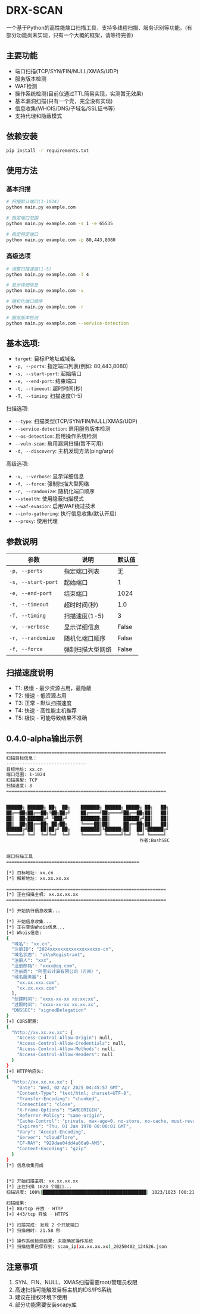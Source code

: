 # DRX-SCAN

一个基于Python的高性能端口扫描工具，支持多线程扫描、服务识别等功能。(有部分功能尚未实现，只有一个大概的框架，请等待完善)

## 主要功能

- 端口扫描(TCP/SYN/FIN/NULL/XMAS/UDP)
- 服务版本检测
- WAF检测
- 操作系统检测(目前仅通过TTL简易实现，实测暂无效果)
- 基本漏洞扫描(只有一个壳，完全没有实现)
- 信息收集(WHOIS/DNS/子域名/SSL证书等)
- 支持代理和隐蔽模式

## 依赖安装

```bash
pip install -r requirements.txt
```

## 使用方法

### 基本扫描
```bash
# 扫描默认端口(1-1024)
python main.py example.com

# 指定端口范围
python main.py example.com -s 1 -e 65535

# 指定特定端口
python main.py example.com -p 80,443,8080
```

### 高级选项
```bash
# 调整扫描速度(1-5)
python main.py example.com -T 4

# 显示详细信息
python main.py example.com -v

# 随机化端口顺序
python main.py example.com -r

# 服务版本检测
python main.py example.com --service-detection
```

## 基本选项:
- `target`: 目标IP地址或域名
- `-p, --ports`: 指定端口列表(例如: 80,443,8080)
- `-s, --start-port`: 起始端口
- `-e, --end-port`: 结束端口
- `-t, --timeout`: 超时时间(秒)
- `-T, --timing`: 扫描速度(1-5)

扫描选项:
- `--type`: 扫描类型(TCP/SYN/FIN/NULL/XMAS/UDP)
- `--service-detection`: 启用服务版本检测
- `--os-detection`: 启用操作系统检测
- `--vuln-scan`: 启用漏洞扫描(暂不可用)
- `-d, --discovery`: 主机发现方法(ping/arp)

高级选项:
- `-v, --verbose`: 显示详细信息
- `-f, --force`: 强制扫描大型网络
- `-r, --randomize`: 随机化端口顺序
- `--stealth`: 使用隐蔽扫描模式
- `--waf-evasion`: 启用WAF绕过技术
- `--info-gathering`: 执行信息收集(默认开启)
- `--proxy`: 使用代理

## 参数说明

| 参数 | 说明 | 默认值 |
|------|------|--------|
| `-p, --ports` | 指定端口列表 | 无 |
| `-s, --start-port` | 起始端口 | 1 |
| `-e, --end-port` | 结束端口 | 1024 |
| `-t, --timeout` | 超时时间(秒) | 1.0 |
| `-T, --timing` | 扫描速度(1-5) | 3 |
| `-v, --verbose` | 显示详细信息 | False |
| `-r, --randomize` | 随机化端口顺序 | False |
| `-f, --force` | 强制扫描大型网络 | False |

## 扫描速度说明

- T1: 极慢 - 最少资源占用，最隐蔽
- T2: 慢速 - 低资源占用
- T3: 正常 - 默认扫描速度
- T4: 快速 - 高性能主机推荐
- T5: 极快 - 可能导致结果不准确

## 0.4.0-alpha输出示例
```bash
============================================================
扫描目标信息：
------------------------------
目标地址: xx.cn
端口范围: 1-1024
扫描类型: TCP
扫描速度: 3
============================================================


██████╗ ██████╗ ██╗  ██╗    ███████╗ ██████╗ █████╗ ██╗   ██╗
██╔══██╗██╔══██╗╚██╗██╔╝    ██╔════╝██╔════╝██╔══██╗██║   ██║
██║  ██╗██████╔╝ ╚███╔╝     ███████╗██║     ██████╔╝██║   ██║
██║  ██╗██╔══██╗ ██╔██╗     ╚════██║██║     ██╔══██╗██║   ██║
██████╔╝██║  ██║██╔╝ ██╗    ███████║╚██████╗██║  ██║╚██████╔╝
╚═════╝ ╚═╝  ╚═╝╚═╝  ╚═╝    ╚══════╝ ╚═════╝╚═╝  ╚═╝ ╚═════╝
                                                  作者:BushSEC


端口扫描工具
==================================================

[*] 目标地址: xx.cn
[*] 解析地址: xx.xx.xx.xx

============================================================
[*] 正在扫描主机: xx.xx.xx.xx
============================================================

[*] 开始执行信息收集...

[*] 开始信息收集...
[*] 正在查询Whois信息...
[+] Whois信息:
{
  "域名": "xx.cn",
  "注册ID": "2024xxxxxxxxxxxxxxxxxxx-cn",
  "域名状态": "ok\nRegistrant",
  "注册人": "xxx",
  "注册邮箱": "xxxx@qq.com",
  "注册商": "阿里云计算有限公司（万网）",
  "域名服务器": [
    "xx.xx.xxx.com",
    "xx.xx.xxx.com"
  ],
  "创建时间": "xxxx-xx-xx xx:xx:xx",
  "过期时间": "xxxx-xx-xx xx.xx.xx",
  "DNSSEC": "signedDelegation"
}
[+] CORS配置:
{
  "http://xx.xx.xx.xx": {
    "Access-Control-Allow-Origin": null,
    "Access-Control-Allow-Credentials": null,
    "Access-Control-Allow-Methods": null,
    "Access-Control-Allow-Headers": null
  }
}
[+] HTTP响应头:
{
  "http://xx.xx.xx.xx": {
    "Date": "Wed, 02 Apr 2025 04:45:57 GMT",
    "Content-Type": "text/html; charset=UTF-8",
    "Transfer-Encoding": "chunked",
    "Connection": "close",
    "X-Frame-Options": "SAMEORIGIN",
    "Referrer-Policy": "same-origin",
    "Cache-Control": "private, max-age=0, no-store, no-cache, must-revalidate, post-check=0, pre-check=0",
    "Expires": "Thu, 01 Jan 1970 00:00:01 GMT",
    "Vary": "Accept-Encoding",
    "Server": "cloudflare",
    "CF-RAY": "929dae04dd4a66a8-AMS",
    "Content-Encoding": "gzip"
  }
}
[*] 信息收集完成


[*] 开始扫描主机: xx.xx.xx.xx
[*] 正在扫描 1023 个端口...
扫描进度: 100%|███████████████████████████████████████| 1023/1023 [00:21<00:00]

扫描结果:
[+] 80/tcp 开放 - HTTP
[+] 443/tcp 开放 - HTTPS

[*] 扫描完成: 发现 2 个开放端口
[*] 扫描用时: 21.58 秒

[*] 操作系统检测结果: 未能确定操作系统
[*] 扫描结果已保存到: scan_ip(xx.xx.xx.xx)_20250402_124626.json
```


## 注意事项

1. SYN、FIN、NULL、XMAS扫描需要root/管理员权限
2. 高速扫描可能触发目标主机的IDS/IPS系统
3. 建议在授权环境下使用
4. 部分功能需要安装scapy库

